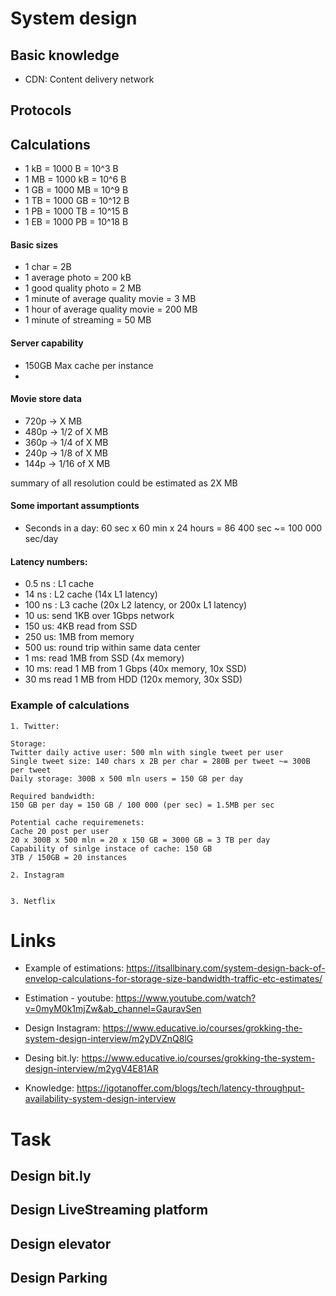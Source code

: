 # System design

## Basic knowledge
- CDN: Content delivery network

## Protocols

## Calculations
- 1 kB = 1000 B = 10^3 B
- 1 MB = 1000 kB = 10^6 B
- 1 GB = 1000 MB = 10^9 B
- 1 TB = 1000 GB = 10^12 B
- 1 PB = 1000 TB = 10^15 B
- 1 EB = 1000 PB = 10^18 B 

#### **Basic sizes**
- 1 char = 2B
- 1 average photo = 200 kB
- 1 good quality photo = 2 MB
- 1 minute of average quality movie = 3 MB
- 1 hour of average quality movie = 200 MB
- 1 minute of streaming = 50 MB

#### Server capability
- 150GB Max cache per instance
- 

#### Movie store data
- 720p -> X MB
- 480p -> 1/2 of X MB
- 360p -> 1/4 of X MB
- 240p -> 1/8 of X MB
- 144p -> 1/16 of X MB

summary of all resolution could be estimated as 2X MB

#### Some important assumptionts
- Seconds in a day: 60 sec x 60 min x 24 hours = 86 400 sec ~= 100 000 sec/day

#### Latency numbers:
- 0.5 ns : L1 cache
- 14 ns : L2 cache (14x L1 latency)
- 100 ns : L3 cache (20x L2 latency, or 200x L1 latency)
- 10 us: send 1KB over 1Gbps network
- 150 us: 4KB read from SSD
- 250 us: 1MB from memory
- 500 us: round trip within same data center
- 1 ms: read 1MB from SSD (4x memory)
- 10 ms: read 1 MB from 1 Gbps (40x memory, 10x SSD)
- 30 ms read 1 MB from HDD (120x memory, 30x SSD)

### **Example of calculations**
```
1. Twitter:

Storage:
Twitter daily active user: 500 mln with single tweet per user
Single tweet size: 140 chars x 2B per char = 280B per tweet ~= 300B per tweet
Daily storage: 300B x 500 mln users = 150 GB per day

Required bandwidth:
150 GB per day = 150 GB / 100 000 (per sec) = 1.5MB per sec

Potential cache requiremenets:
Cache 20 post per user
20 x 300B x 500 mln = 20 x 150 GB = 3000 GB = 3 TB per day
Capability of sinlge instace of cache: 150 GB
3TB / 150GB = 20 instances

2. Instagram


3. Netflix
```

# Links
- Example of estimations: https://itsallbinary.com/system-design-back-of-envelop-calculations-for-storage-size-bandwidth-traffic-etc-estimates/
- Estimation - youtube: https://www.youtube.com/watch?v=0myM0k1mjZw&ab_channel=GauravSen
- Design Instagram: https://www.educative.io/courses/grokking-the-system-design-interview/m2yDVZnQ8lG
- Desing bit.ly: https://www.educative.io/courses/grokking-the-system-design-interview/m2ygV4E81AR

- Knowledge: https://igotanoffer.com/blogs/tech/latency-throughput-availability-system-design-interview

# Task

## Design bit.ly

## Design LiveStreaming platform

## Design elevator

## Design Parking 
